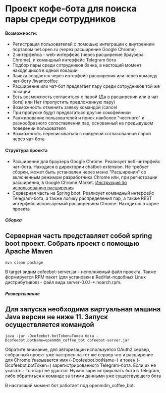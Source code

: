 # Проект кофе-бота для поиска пары среди сотрудников

#### Возможности:
* Регистрация пользователей с помощью интеграции с внутренним порталом net.open.ru (через расширение Google Chrome)
* 2 интерфейса - web-интерфейс (через расширение браузера Chrome), и командный интерфейс Telegram бота
* Подбор пары среди сотрудников банка, в настощий момент находящихся в одной локации
* Заявка создается через интерфейс расширения или через команду чат-боту /iwantcoffee
* Расширение или чат-бот предлагает пару среди сотрудников той же локации
* Есть возможность согласиться с парой (Да в расширении или в чат боте) или Нет (пропустить предложенную пару)
* Возможность отменить заявку командой /cancel
* При пропуске будут предлагаться другие сокофейники
* Ранжирование пользователей и поиск наиболее "честного" и разнообразного сопоставления пар, основанный на предыдущем поведении пользователя
* Возможность переписываться с найденой согласованной парой через чат-бота

#### Структура проекта
* Расширение для браузера Google Chrome. Реализует веб-интерфейс чат-бота. Находися в директории chatbot-extension.
Не требует сборки, может быть установлен через меню "Расширения" со включенным режимом разработчика Chrome или, при регистрации расширения, в Google Chrome Market.
[Инструкция по использованию расширения](инструкция-расширение.docx)
* Серверная часть на Spring boot. Реализует командный интерфейс Telegram-бота, а также логику распределения пар, а также REST интерфейс используемый расширением Chrome. Находится в корне проекта

##### Сборка
Серверная часть представляет собой spring boot проект.
Собрать проект с помощью Apache Maven
------------------
    mvn clean package

В target видим cofeebot-server.jar - исполняемый файл проекта. Также формируется RPM пакет (для установки в RedHat-подобных Linux дистрибутивов) - файл вида server-0.0.1-*.noarch.rpm.

##### Развертывание
Для запуска необходима виртуальная машина Java версии не ниже 11. Запуск осуществляется командой
------------------
    java -jar -Dcofeebot.botToken=Токен бота -Dcofeebot.botName=openmdm_coffee_bot cofeebot-server.jar
Обратите внимание, для авторизации используется OAuth2 сервер, собранный проект уже настроен на тот же сервер что и расширение для Chrome
Указывается имя (-Dcofeebot.botName=) и токен (-Dcofeebot.botToken=) зарегистрированного Telegram-бота. Если их не указать - то старт не удастся. Нужно зарегистрировать бота в Telegram, либо обратиться к команде за этими данными уже существующего бота

В настоящий момент бот работает под openmdm_coffee_bot.